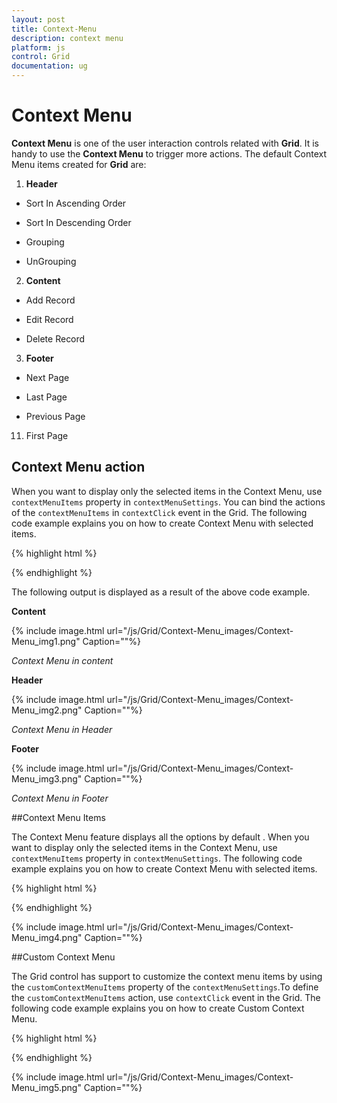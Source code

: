 ```yaml
---
layout: post
title: Context-Menu
description: context menu
platform: js
control: Grid
documentation: ug
---
```


# Context Menu

**Context Menu** is one of the user interaction controls related with **Grid**. It is handy to use the **Context Menu** to trigger more actions. The default Context Menu items created for **Grid** are:

1. **Header**

* Sort In Ascending Order

* Sort In Descending Order

* Grouping

* UnGrouping

2. **Content**

* Add Record

* Edit Record

* Delete Record                  

3. **Footer** 

* Next Page     

* Last Page

* Previous Page

11. First Page

## Context Menu action

When you want to display only the selected items in the Context Menu, use `contextMenuItems` property in `contextMenuSettings`.  You can bind the actions of the `contextMenuItems` in `contextClick` event in the Grid. The following code example explains you on how to create Context Menu with selected items.

{% highlight html %}


<div id="Grid"></div>
<script type="text/javascript">
  $(function () {// Document is ready.
      $("#Grid").ejGrid({
          dataSource: window.gridData,
          allowSorting: true,
          allowPaging: true,
          allowGrouping: true,
          editSettings: { allowEditing: true, allowAdding: true, allowDeleting: true, },
          contextMenuSettings : {enableContextMenu : true},
          columns: [
                  { field: "OrderID", headerText: "Order ID", textAlign:ej.TextAlign.Right },
                  { field: "CustomerID", headerText: "Employee ID" },
                  { field: " EmployeeID ", headerText: "Frieght", textAlign:ej.TextAlign.Right },
                  { field: "ShipCity", headerText: "Ship City", }
      ]
  
      });
  });
</script>


{% endhighlight %}



The following output is displayed as a result of the above code example.

**Content**

{% include image.html url="/js/Grid/Context-Menu_images/Context-Menu_img1.png" Caption=""%}

_Context Menu in content_

**Header**

{% include image.html url="/js/Grid/Context-Menu_images/Context-Menu_img2.png" Caption=""%}

_Context Menu in Header_

**Footer**

{% include image.html url="/js/Grid/Context-Menu_images/Context-Menu_img3.png" Caption=""%}

_Context Menu in Footer_


##Context Menu Items

The Context Menu feature displays all the options by default . When you want to display only the selected items in the Context Menu, use `contextMenuItems` property in `contextMenuSettings`. The following code example explains you on how to create Context Menu with selected items.
    
{% highlight html %}


<div id="Grid"></div>
<script type="text/javascript">
  $(function () {// Document is ready.
      $("#Grid").ejGrid({
          dataSource: window.gridData,
          allowSorting: true,
          allowPaging: true,
          allowGrouping: true,
          contextClick : "click",
          editSettings: { allowEditing: true, allowAdding: true, allowDeleting: true, },
          contextMenuSettings : {enableContextMenu : true, contextMenuItems:["Add Record","Edit Record","Delete Record"]},
          columns: [
                  { field: "OrderID", headerText: "Order ID", textAlign:ej.TextAlign.Right },
                  { field: "CustomerID", headerText: "Employee ID" },
                  { field: " EmployeeID ", headerText: "Frieght", textAlign:ej.TextAlign.Right },
                  { field: "ShipCity", headerText: "Ship City", }
      ]
  
      });
  });
</script>


{% endhighlight %}

{% include image.html url="/js/Grid/Context-Menu_images/Context-Menu_img4.png" Caption=""%}

##Custom Context Menu

The Grid control has support to customize the context menu items by using the `customContextMenuItems` property of the `contextMenuSettings`.To define the `customContextMenuItems` action, use `contextClick` event in the Grid. The following code example explains you on how to create Custom Context Menu.

{% highlight html %}


<div id="Grid"></div>
<script type="text/javascript">
  $(function () {// Document is ready.
      $("#Grid").ejGrid({
          dataSource: window.gridData,
          allowSorting: true,
          allowPaging: true,
          allowGrouping: true,
          contextClick : "click",
          editSettings: { allowEditing: true, allowAdding: true, allowDeleting: true, },
          contextMenuSettings : {enableContextMenu : true, customContextMenuItems:["Add Record,Edit Record,Delete Record"]},
          columns: [
                  { field: "OrderID", headerText: "Order ID", textAlign:ej.TextAlign.Right },
                  { field: "CustomerID", headerText: "Employee ID" },
                  { field: " EmployeeID ", headerText: "Frieght", textAlign:ej.TextAlign.Right },
                  { field: "ShipCity", headerText: "Ship City", }
      ]
  
      });
  });
  function click(args){
      this.hideColumns("Order ID")
  }
</script>


{% endhighlight %}

{% include image.html url="/js/Grid/Context-Menu_images/Context-Menu_img5.png" Caption=""%}